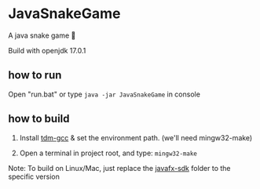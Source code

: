 # JavaSnakeGame

A java snake game 🐍

Build with openjdk 17.0.1

## how to run

Open "run.bat" or type `java -jar JavaSnakeGame` in console

## how to build

1. Install [tdm-gcc](https://jmeubank.github.io/tdm-gcc/download/) & set the environment path. (we'll need mingw32-make)

2. Open a terminal in project root, and type: `mingw32-make`

Note: To build on Linux/Mac, just replace the [javafx-sdk](https://gluonhq.com/products/javafx/) folder to the specific version